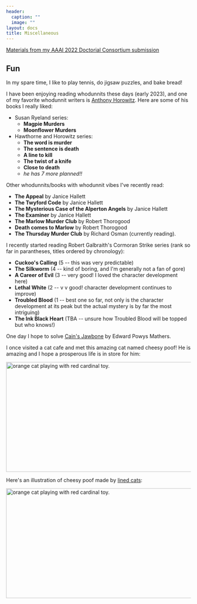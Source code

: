 ```yaml
---
header:
  caption: ""
  image: ""
layout: docs
title: Miscellaneous
---
```


[Materials from my AAAI 2022 Doctorial Consortium submission](./aaai22)

## Fun

In my spare time, I like to play tennis, do jigsaw puzzles, and bake bread!

I have been enjoying reading whodunnits these days (early 2023), and one of my favorite whodunnit writers is [Anthony Horowitz](https://anthonyhorowitz.com/). Here are some of his books I really liked:

- Susan Ryeland series:
  - **Magpie Murders**
  - **Moonflower Murders**
- Hawthorne and Horowitz series:
  - **The word is murder**
  - **The sentence is death**
  - **A line to kill**
  - **The twist of a knife**
  - **Close to death**
  - *he has 7 more planned!!*
  
Other whodunnits/books with whodunnit vibes I've recently read:

- **The Appeal** by Janice Hallett
- **The Twyford Code** by Janice Hallett
- **The Mysterious Case of the Alperton Angels** by Janice Hallett
- **The Examiner** by Janice Hallett
- **The Marlow Murder Club** by Robert Thorogood
- **Death comes to Marlow** by Robert Thorogood
- **The Thursday Murder Club** by Richard Osman (currently reading).

I recently started reading Robert Galbraith's Cormoran Strike series (rank so far in parantheses, titles ordered by chronology):

- **Cuckoo's Calling** (5 -- this was very predictable)
- **The Silkworm** (4 -- kind of boring, and I'm generally not a fan of gore)
- **A Career of Evil** (3 -- very good! I loved the character development here)
- **Lethal White** (2 -- v v good! character development continues to improve)
- **Troubled Blood** (1 -- best one so far, not only is the character development at its peak but the actual mystery is by far the most intriguing)
- **The Ink Black Heart** (TBA -- unsure how Troubled Blood will be topped but who knows!)

One day I hope to solve [Cain's Jawbone](https://en.wikipedia.org/wiki/Cain%27s_Jawbone) by Edward Powys Mathers.

I once visited a cat cafe and met this amazing cat named cheesy poof! He is amazing and I hope a prosperous life is in store for him:

<img src="/img/cat2.jpg" alt="orange cat playing with red cardinal toy." width="600" height="300">

Here's an illustration of cheesy poof made by [lined cats](https://twitter.com/lined_cats):

<img src="/img/cheesypoof illustrated.jpg" alt="orange cat playing with red cardinal toy." width="600" height="300">

<!--![orange cat playing with red cardinal toy.](/img/cat2.jpg)-->

<!--![test](/misc/_index_files/cat1.jpg)-->